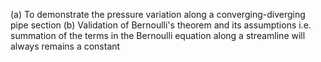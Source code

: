 (a) To demonstrate the pressure variation along a converging-diverging pipe section 
(b)	Validation of Bernoulli's theorem and its assumptions i.e. summation of the terms in the Bernoulli equation along a streamline will always remains a constant
